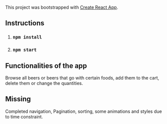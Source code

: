 This project was bootstrapped with [Create React App](https://github.com/facebook/create-react-app).

## Instructions

1. ### `npm install`
2. ### `npm start`

## Functionalities of the app

Browse all beers or beers that go with certain foods, add them to the cart, delete them or change the quantities.

## Missing

Completed navigation, Pagination, sorting, some animations and styles due to time constraint.
